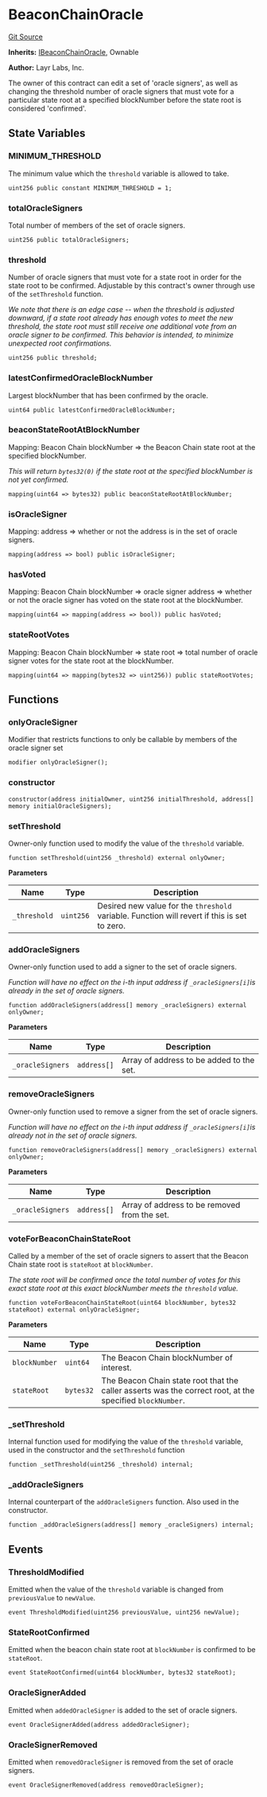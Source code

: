# BeaconChainOracle
[Git Source](https://github.com/Sabnock01/eigenlayer-contracts/blob/fa80db0202cf74fb2bae3ffc6aa6db988074a698/src/contracts/pods/BeaconChainOracle.sol)

**Inherits:**
[IBeaconChainOracle](/docs/docgen/src/src/contracts/interfaces/IBeaconChainOracle.sol/interface.IBeaconChainOracle.md), Ownable

**Author:**
Layr Labs, Inc.

The owner of this contract can edit a set of 'oracle signers', as well as changing the threshold number of oracle signers that must vote for a
particular state root at a specified blockNumber before the state root is considered 'confirmed'.


## State Variables
### MINIMUM_THRESHOLD
The minimum value which the `threshold` variable is allowed to take.


```solidity
uint256 public constant MINIMUM_THRESHOLD = 1;
```


### totalOracleSigners
Total number of members of the set of oracle signers.


```solidity
uint256 public totalOracleSigners;
```


### threshold
Number of oracle signers that must vote for a state root in order for the state root to be confirmed.
Adjustable by this contract's owner through use of the `setThreshold` function.

*We note that there is an edge case -- when the threshold is adjusted downward, if a state root already has enough votes to meet the *new* threshold,
the state root must still receive one additional vote from an oracle signer to be confirmed. This behavior is intended, to minimize unexpected root confirmations.*


```solidity
uint256 public threshold;
```


### latestConfirmedOracleBlockNumber
Largest blockNumber that has been confirmed by the oracle.


```solidity
uint64 public latestConfirmedOracleBlockNumber;
```


### beaconStateRootAtBlockNumber
Mapping: Beacon Chain blockNumber => the Beacon Chain state root at the specified blockNumber.

*This will return `bytes32(0)` if the state root at the specified blockNumber is not yet confirmed.*


```solidity
mapping(uint64 => bytes32) public beaconStateRootAtBlockNumber;
```


### isOracleSigner
Mapping: address => whether or not the address is in the set of oracle signers.


```solidity
mapping(address => bool) public isOracleSigner;
```


### hasVoted
Mapping: Beacon Chain blockNumber => oracle signer address => whether or not the oracle signer has voted on the state root at the blockNumber.


```solidity
mapping(uint64 => mapping(address => bool)) public hasVoted;
```


### stateRootVotes
Mapping: Beacon Chain blockNumber => state root => total number of oracle signer votes for the state root at the blockNumber.


```solidity
mapping(uint64 => mapping(bytes32 => uint256)) public stateRootVotes;
```


## Functions
### onlyOracleSigner

Modifier that restricts functions to only be callable by members of the oracle signer set


```solidity
modifier onlyOracleSigner();
```

### constructor


```solidity
constructor(address initialOwner, uint256 initialThreshold, address[] memory initialOracleSigners);
```

### setThreshold

Owner-only function used to modify the value of the `threshold` variable.


```solidity
function setThreshold(uint256 _threshold) external onlyOwner;
```
**Parameters**

|Name|Type|Description|
|----|----|-----------|
|`_threshold`|`uint256`|Desired new value for the `threshold` variable. Function will revert if this is set to zero.|


### addOracleSigners

Owner-only function used to add a signer to the set of oracle signers.

*Function will have no effect on the i-th input address if `_oracleSigners[i]`is already in the set of oracle signers.*


```solidity
function addOracleSigners(address[] memory _oracleSigners) external onlyOwner;
```
**Parameters**

|Name|Type|Description|
|----|----|-----------|
|`_oracleSigners`|`address[]`|Array of address to be added to the set.|


### removeOracleSigners

Owner-only function used to remove a signer from the set of oracle signers.

*Function will have no effect on the i-th input address if `_oracleSigners[i]`is already not in the set of oracle signers.*


```solidity
function removeOracleSigners(address[] memory _oracleSigners) external onlyOwner;
```
**Parameters**

|Name|Type|Description|
|----|----|-----------|
|`_oracleSigners`|`address[]`|Array of address to be removed from the set.|


### voteForBeaconChainStateRoot

Called by a member of the set of oracle signers to assert that the Beacon Chain state root is `stateRoot` at `blockNumber`.

*The state root will be confirmed once the total number of votes *for this exact state root at this exact blockNumber* meets the `threshold` value.*


```solidity
function voteForBeaconChainStateRoot(uint64 blockNumber, bytes32 stateRoot) external onlyOracleSigner;
```
**Parameters**

|Name|Type|Description|
|----|----|-----------|
|`blockNumber`|`uint64`|The Beacon Chain blockNumber of interest.|
|`stateRoot`|`bytes32`|The Beacon Chain state root that the caller asserts was the correct root, at the specified `blockNumber`.|


### _setThreshold

Internal function used for modifying the value of the `threshold` variable, used in the constructor and the `setThreshold` function


```solidity
function _setThreshold(uint256 _threshold) internal;
```

### _addOracleSigners

Internal counterpart of the `addOracleSigners` function. Also used in the constructor.


```solidity
function _addOracleSigners(address[] memory _oracleSigners) internal;
```

## Events
### ThresholdModified
Emitted when the value of the `threshold` variable is changed from `previousValue` to `newValue`.


```solidity
event ThresholdModified(uint256 previousValue, uint256 newValue);
```

### StateRootConfirmed
Emitted when the beacon chain state root at `blockNumber` is confirmed to be `stateRoot`.


```solidity
event StateRootConfirmed(uint64 blockNumber, bytes32 stateRoot);
```

### OracleSignerAdded
Emitted when `addedOracleSigner` is added to the set of oracle signers.


```solidity
event OracleSignerAdded(address addedOracleSigner);
```

### OracleSignerRemoved
Emitted when `removedOracleSigner` is removed from the set of oracle signers.


```solidity
event OracleSignerRemoved(address removedOracleSigner);
```

